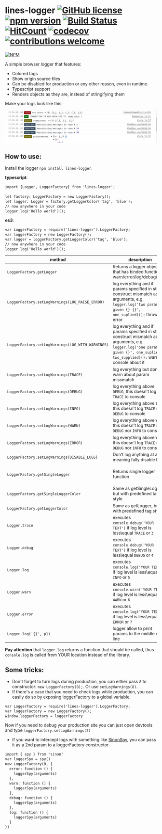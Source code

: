 # lines-logger  [![GitHub license](https://img.shields.io/badge/license-MIT-blue.svg)](https://github.com/deathangel908/lines-logger/blob/master/LICENSE) [![npm version](https://img.shields.io/npm/v/lines-logger.svg)](https://www.npmjs.com/package/lines-logger) [![Build Status](https://travis-ci.org/akoidan/lines-logger.svg?branch=master)](https://travis-ci.org/akoidan/lines-logger) [![HitCount](http://hits.dwyl.io/akoidan/lines-logger.svg)](http://hits.dwyl.io/akoidan/lines-logger) [![codecov](https://codecov.io/gh/akoidan/lines-logger/branch/master/graph/badge.svg)](https://codecov.io/gh/akoidan/lines-logger) [![contributions welcome](https://img.shields.io/badge/contributions-welcome-brightgreen.svg?style=flat)](https://github.com/akoidan/lines-logger/issues)

[![NPM](https://nodei.co/npm/lines-logger.png?downloads=true&downloadRank=true&stars=true)](https://nodei.co/npm/lines-logger/)

A simple browser logger that features:

- Colored tags
- Show origin source files
- Can be disabled for production or any other reason, even in runtime.
- Typescript support
- Renders objects as they are, instead of stringifying them

Make your logs look like this:

![logs example](https://raw.githubusercontent.com/Deathangel908/lines-logger/master/demo.jpeg)

## How to use:

Install the logger `npm install lines-logger`.

 **typescript**:
```
import {Logger, LoggerFactory} from 'lines-logger';

let factory: LoggerFactory = new LoggerFactory();
let logger: Logger = factory.getLoggerColor('tag', 'blue');
// now anywhere in your code
logger.log('Hello world')();
```

**es3**:
```
var LoggerFactory = require('lines-logger').LoggerFactory;
var loggerFactory = new LoggerFactory();
var logger = loggerFactory.getLoggerColor('tag', 'blue');
// now anywhere in your code
logger.log('Hello world')();
```


|method|description|example|
|-|-|-|
| `LoggerFactory.getLogger`| Returns a logger object that has binded functions warn/error/log/debug/trace| `var logger = loggerFactory.getLogger('tag', 'background-color: black')`|
| `LoggerFactory.setLogWarnings(LOG_RAISE_ERROR)` | log everything and if params specified in string construct mismatch actual arguments, e.g. `logger.log('two params given {} {}', one_suplied)();` throw an error| `loggerFactory.setLogWarnings(1)`|
| `LoggerFactory.setLogWarnings(LOG_WITH_WARNINGS)` | log everything and if params specified in string construct mismatch actual arguments, e.g. `logger.log('one param given {}', one_suplied, two_supplied)();` warn in console about it | `loggerFactory.setLogWarnings(2)`|
| `LoggerFactory.setLogWarnings(TRACE)` | log everything but don't warn about param missmatch | `loggerFactory.setLogWarnings(3)`|
| `LoggerFactory.setLogWarnings(DEBUG)` | log everything above `DEBUG`, this doesn't log `TRACE` to console| `loggerFactory.setLogWarnings(4)`|
| `LoggerFactory.setLogWarnings(INFO)` | log everything above `INFO`, this doesn't log `TRACE` nor `DEBUG` to console| `loggerFactory.setLogWarnings(5)`|
| `LoggerFactory.setLogWarnings(WARN)` | log everything above `WARN`, this doesn't log `TRACE` nor `DEBUG`  nor `INFO` to console| `loggerFactory.setLogWarnings(6)`|
| `LoggerFactory.setLogWarnings(ERROR)` | log everything above `WARN`, this doesn't log `TRACE` nor `DEBUG`  nor `INFO` to console| `loggerFactory.setLogWarnings(7)`|
| `LoggerFactory.setLogWarnings(DISABLE_LOGS)` | Don't log anything at all, meaning fully disable logs| `loggerFactory.setLogWarnings(8)`|
| `LoggerFactory.getSingleLogger` | Returns single logger function  | `var log = loggerFactory.getSingleLogger('tag', 'color: #006c00;', console.log); log('hello world')()`|
| `LoggerFactory.getSingleLoggerColor` | Same as getSingleLogger but with predefined tag style| `loggerFactory.getSingleLoggerColor('tag', 'blue')`|
| `LoggerFactory.getLoggerColor`| Same as getLogger, but with predefined tag style| `loggerFactory.getLogger('tag', 'black')`|
| `Logger.trace`| executes `console.debug('YOUR TEXT')` if log level is less\equal `TRACE` or `3` | `logger.log('Hello world')()`|
| `Logger.debug`| executes `console.debug('YOUR TEXT')`  if log level is less\equal `DEBUG` or `4` | `logger.debug('Hello world')()`|
| `Logger.log` | executes `console.log('YOUR TEXT')`  if log level is less\equal `INFO` or `5` | `logger.log('Hello world')()`|
| `Logger.warn` | executes `console.warn('YOUR TEXT')`  if log level is less\equal `WARN` or `6` | `logger.warn('Hello world')()`|
| `Logger.error` | executes `console.log('YOUR TEXT')`  if log level is less\equal `ERROR` or `7`| `logger.error('Hello world')()`
| `Logger.log('{}', p1)`| logger allow to print params to the middle of the line | `logger.log('Hello {}!', 'world')()`|

**Pay attention** that `logger.log` returns a function that should be called, thus `console.log` is called from YOUR location instead of the library.

## Some tricks:
- Don't forget to turn logs during production, you can either pass `8` to constructor: `new LoggerFactory(8);`.  Or use `setLogWarnings(8)`.
- If there's a case that you need to check logs while production, you can easily do so by exposing loggerFactory to a global variable. 
```
var LoggerFactory = require('lines-logger').LoggerFactory;
var loggerFactory = new LoggerFactory();
window.loggerFactory = loggerFactory
```
Now if you need to debug your production site you can just open devtools and type `loggerFactory.setLogWarnings(2)`
- If you want to intercept logs with something like [SinonSpy](http://sinonjs.org/releases/v4.0.0/spies/), you can pass it as a 2nd param to a loggerFactory constructor
```
import { spy } from 'sinon'
var loggerSpy = spy()
new LoggerFactory(0, {
  error: function () {
    loggerSpy(arguments)
  },
  warn: function () {
    loggerSpy(arguments)
  },
  debug: function () {
    loggerSpy(arguments)
  },
  log: function () {
    loggerSpy(arguments)
  }
})
```
